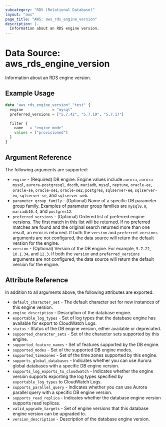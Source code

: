 ```yaml
---
subcategory: "RDS (Relational Database)"
layout: "aws"
page_title: "AWS: aws_rds_engine_version"
description: |-
  Information about an RDS engine version.
---
```


# Data Source: aws_rds_engine_version

Information about an RDS engine version.

## Example Usage

```terraform
data "aws_rds_engine_version" "test" {
  engine             = "mysql"
  preferred_versions = ["5.7.42", "5.7.19", "5.7.17"]

  filter {
    name   = "engine-mode"
    values = ["provisioned"]
  }
}
```

## Argument Reference

The following arguments are supported:

* `engine` - (Required) DB engine. Engine values include `aurora`, `aurora-mysql`, `aurora-postgresql`, `docdb`, `mariadb`, `mysql`, `neptune`, `oracle-ee`, `oracle-se`, `oracle-se1`, `oracle-se2`, `postgres`, `sqlserver-ee`, `sqlserver-ex`, `sqlserver-se`, and `sqlserver-web`.
* `parameter_group_family` - (Optional) Name of a specific DB parameter group family. Examples of parameter group families are `mysql8.0`, `mariadb10.4`, and `postgres12`.
* `preferred_versions` - (Optional) Ordered list of preferred engine versions. The first match in this list will be returned. If no preferred matches are found and the original search returned more than one result, an error is returned. If both the `version` and `preferred_versions` arguments are not configured, the data source will return the default version for the engine.
* `version` - (Optional) Version of the DB engine. For example, `5.7.22`, `10.1.34`, and `12.3`. If both the `version` and `preferred_versions` arguments are not configured, the data source will return the default version for the engine.

## Attribute Reference

In addition to all arguments above, the following attributes are exported:

* `default_character_set` - The default character set for new instances of this engine version.
* `engine_description` - Description of the database engine.
* `exportable_log_types` - Set of log types that the database engine has available for export to CloudWatch Logs.
* `status` - Status of the DB engine version, either available or deprecated.
* `supported_character_sets` - Set of the character sets supported by this engine.
* `supported_feature_names` - Set of features supported by the DB engine.
* `supported_modes` - Set of the supported DB engine modes.
* `supported_timezones` - Set of the time zones supported by this engine.
* `supports_global_databases` - Indicates whether you can use Aurora global databases with a specific DB engine version.
* `supports_log_exports_to_cloudwatch` - Indicates whether the engine version supports exporting the log types specified by `exportable_log_types` to CloudWatch Logs.
* `supports_parallel_query` - Indicates whether you can use Aurora parallel query with a specific DB engine version.
* `supports_read_replica` - Indicates whether the database engine version supports read replicas.
* `valid_upgrade_targets` - Set of engine versions that this database engine version can be upgraded to.
* `version_description` - Description of the database engine version.

